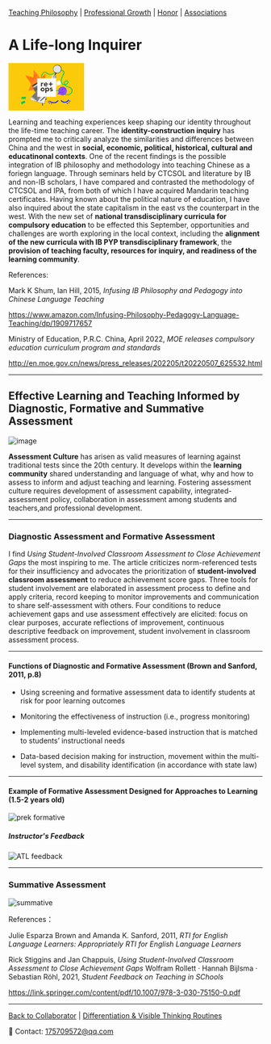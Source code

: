 [Teaching Philosophy](./philosophya.md) | [Professional Growth](./professional.md) | [Honor](./professional.md) | [Associations](./associations.md)

# A Life-long Inquirer

<img src="inquirer s.gif" align="center"/>

Learning and teaching experiences keep shaping our identity throughout the life-time teaching career. The **identity-construction inquiry** has prompted me to critically analyze the similarities and differences between China and the west in **social, economic, political, historical, cultural and educatinonal contexts**. One of the recent findings is the possible integration of IB philosophy and methodology into teaching Chinese as a foriegn language. Through seminars held by CTCSOL and literature by IB and non-IB scholars, I have compared and contrasted the methodology of CTCSOL and IPA, from both of which I have acquired Mandarin teaching certificates. Having known about the political nature of education, I have also inquired about the state capitalism in the east vs the counterpart in the west. With the new set of **national transdisciplinary curricula for compulsory education** to be effected this September, opportunities and challenges are worth exploring in the local context, including the **alignment of the new curricula with IB PYP transdisciplinary framework**, the **provision of teaching faculty, resources for inquiry, and readiness of the learning community**.

References:

Mark K Shum, Ian Hill, 2015, _Infusing IB Philosophy and Pedagogy into Chinese Language Teaching_

<https://www.amazon.com/Infusing-Philosophy-Pedagogy-Language-Teaching/dp/1909717657>

Ministry of Education, P.R.C. China, April 2022, _MOE releases compulsory education curriculum program and standards_

<http://en.moe.gov.cn/news/press_releases/202205/t20220507_625532.html>

---

## Effective Learning and Teaching Informed by Diagnostic, Formative and Summative Assessment

![image](https://user-images.githubusercontent.com/109213222/182389417-5915df37-35f6-4202-a091-1edca3f8d2e9.png)

**Assessment Culture** has arisen as valid measures of learning against traditional tests since the 20th century. It develops within the **learning community** shared understanding and language of what, why and how to assess to inform and adjust teaching and learning. Fostering assessment culture requires development of assessment capability, integrated-assessment policy, collaboration in assessment among students and teachers,and professional development.

---

### Diagnostic Assessment and Formative Assessment

I find _Using Student-Involved Classroom Assessment to Close Achievement Gaps_ the most inspiring to me. The article criticizes norm-referenced tests for their insufficiency and advocates the prioritization of **student-involved classroom assessment** to reduce achievement score gaps. Three tools for student involvement are elaborated in assessment process to define and apply criteria, record keeping to monitor improvements and communication to share self-assessment with others. Four conditions to reduce achievement gaps and use assessment effectively are elicited: focus on clear purposes, accurate reflections of improvement, continuous descriptive feedback on improvement, student involvement in classroom assessment process.

---

#### Functions of Diagnostic and Formative Assessment (Brown and Sanford, 2011, p.8)

- Using screening and formative assessment data to identify students at risk for poor learning outcomes

- Monitoring the effectiveness of instruction (i.e., progress monitoring)

- Implementing multi-leveled evidence-based instruction that is matched to students’ instructional needs

- Data-based decision making for instruction, movement within the multi-level system, and disability identification (in accordance with state law)

---

#### Example of Formative Assessment Designed for Approaches to Learning (1.5-2 years old)

![prek formative](https://user-images.githubusercontent.com/109213222/182413558-98e3e266-c966-4d8c-9563-d89ef0e31106.png)

##### Instructor's Feedback

![ATL feedback](https://user-images.githubusercontent.com/109213222/182413832-c6571cf0-4a8b-4c55-a630-b8d914b4490e.png)

---

### Summative Assessment

![summative](https://user-images.githubusercontent.com/109213222/182414028-527a577d-712f-4309-a921-458386adbf20.png)

References：

Julie Esparza Brown and Amanda K. Sanford, 2011, _RTI for English Language Learners: Appropriately RTI for English Language Learners_

Rick Stiggins and Jan Chappuis, _Using Student-Involved Classroom Assessment to Close Achievement Gaps_
Wolfram Rollett · Hannah Bijlsma · Sebastian Röhl, 2021, _Student Feedback on Teaching in SChools_

<https://link.springer.com/content/pdf/10.1007/978-3-030-75150-0.pdf>

---

[Back to Collaborator](./teachingandlearning3) | [Differentiation & Visible Thinking Routines](./differentiatedinstruction.md)

 📧 Contact:
<175709572@qq.com>
